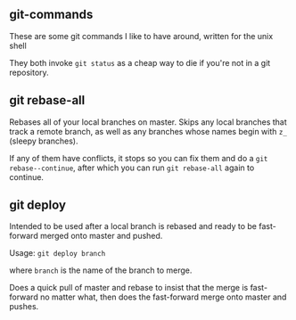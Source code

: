 ## git-commands ##

These are some git commands I like to have around, written for the unix shell

They both invoke `git status` as a cheap way to die if you're not in a git repository.

## git rebase-all ##

Rebases all of your local branches on master.  Skips any local branches that track a remote branch, as well as any branches whose names begin with `z_` (sleepy branches).

If any of them have conflicts, it stops so you can fix them and do a `git rebase--continue`, after which you can run `git rebase-all` again to continue.

## git deploy ##

Intended to be used after a local branch is rebased and ready to be fast-forward merged onto master and pushed.

Usage:
  `git deploy branch`

where `branch` is the name of the branch to merge.

Does a quick pull of master and rebase to insist that the merge is fast-forward no matter what, then does the fast-forward merge onto master and pushes.
